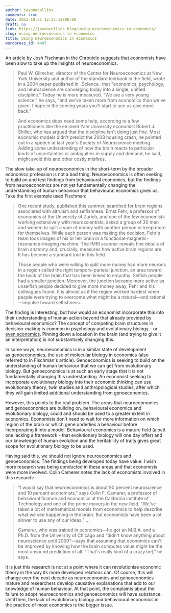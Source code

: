 ```yaml
---
author: jasonacollins
comments: true
date: 2012-10-31 12:23:13+00:00
draft: no
link: https://jasoncollins.blog/using-neuroeconomics-in-economics/
slug: using-neuroeconomics-in-economics
title: Using neuroeconomics in economics
wordpress_id: 4487
---
```


An [article by Josh Fischman in the Chronicle](http://chronicle.com/article/The-Marketplace-in-Your-Brain/134524/) suggests that economists have been slow to take up the insights of neuroeconomics.


<blockquote>Paul W. Glimcher, director of the Center for Neuroeconomics at New York University and author of the standard textbook in the field, wrote in a 2004 paper published in _Science_ that "economics, psychology, and neuroscience are converging today into a single, unified discipline." Today he is more measured. "We are a very young science," he says, "and we've taken more from economics than we've given. I hope in the coming years you'll start to see us give more back."

And economics does need some help, according to a few practitioners like the eminent Yale University economist Robert J. Shiller, who has argued that the discipline isn't doing just fine. Most economic models didn't predict the 2008 housing crash, he pointed out in a speech at last year's Society of Neuroscience meeting. Adding some understanding of how the brain reacts to particular kinds of uncertainties or ambiguities in supply and demand, he said, might avoid this and other costly misfires.</blockquote>


The slow take-up of neuroeconomics in the short-term by the broader economics profession is not a bad thing. Neuroeconomics is often seeking to build on and test findings from behavioural economics, but the findings from neuroeconomics are not yet fundamentally changing the understanding of human behaviour that behavioural economics gives us. Take the first example used Fischman:


<blockquote>One recent study, published this summer, searched for brain regions associated with altruism and selfishness. Ernst Fehr, a professor of economics at the University of Zurich, and one of the few economists working extensively with neuroscientists, asked a group of 30 men and women to split a sum of money with another person or keep more for themselves. While each person was making the decision, Fehr's team took images of his or her brain in a functional-magnetic-resonance-imaging machine. The fMRI scanner reveals fine details of brain anatomy and, crucially, measures how active brain regions are. It has become a standard tool in this field.

Those people who were willing to split more money had more neurons in a region called the right temporo-parietal junction, an area toward the back of the brain that has been linked to empathy. Selfish people had a smaller junction. Moreover, the junction became more active as unselfish people decided to give more money away, Fehr and his colleagues found. It is almost as if the region worked hardest when people were trying to overcome what might be a natural—and rational—impulse toward selfishness.</blockquote>


The finding is interesting, but how would an economist incorporate this into their understanding of human action beyond that already provided by behavioural economics? The concept of competing brain structures in decision-making is common in psychology and evolutionary biology - or [even economics](https://jasoncollins.blog/franks-passions-within-reason/). Pinning down a location in the brain (and trying to give it an interpretation) is not substantively changing this.

In some ways, neuroeconomics is in a similar state of development as [genoeconomics](https://jasoncollins.blog/genoeconomics-molecular-genetics-and-economics/), the use of molecular biology in economics (also referred to in Fischman's article). Genoeconomics is seeking to build on the understanding of human behaviour that we can get from evolutionary biology. But genoeconomics is at such an early stage that it is not fundamentally changing this understanding. An economist seeking to incorporate evolutionary biology into their economic thinking can use evolutionary theory, twin studies and anthropological studies, after which they will gain limited additional understanding from genoeconomics.

However, this points to the real problem. The areas that neuroeconomics and genoeconomics are building on, behavioural economics and evolutionary biology, could and should be used to a greater extent in economics. Economists don't need to wait for more information on which region of the brain or which gene underlies a behaviour before incorporating it into a model. Behavioural economics is a mature field (albeit one lacking a framework - that evolutionary biology will one day offer) and our knowledge of human evolution and the heritability of traits gives great scope for evolutionary biology to be used.

Having said this, we should not ignore neuroeconomics and genoeconomics. The findings being developed today have value. I wish more research was being conducted in these areas and that economists were more involved. Colin Camerer notes the lack of economists involved in this research:


<blockquote>"I would say that neuroeconomics is about 90 percent neuroscience and 10 percent economists," says Colin F. Camerer, a professor of behavioral finance and economics at the California Institute of Technology and one of the prime movers in the new field. "We've taken a lot of mathematical models from economics to help describe what we see happening in the brain. But economists have been a lot slower to use any of our ideas." ...

Camerer, who was trained in economics—he got an M.B.A. and a Ph.D. from the University of Chicago and "didn't know anything about neuroscience until 2000"—says that assuming that economics can't be improved by knowing how the brain computes value might be the most unsound prediction of all. "That's really kind of a crazy bet," he says.</blockquote>


It is just this research is not at a point where it can revolutionise economic theory in the way its more developed relations can. Of course, this will change over the next decade as neuroeconomics and genoeconomics mature and researchers develop causative explanations that add to our knowledge of human behaviour. At that point, the complaints about the failure to adopt neuroeconomics and genoeconomics will have substance. Until then, the lack of evolutionary biology and behavioural economics in the practice of most economics is the bigger issue.
